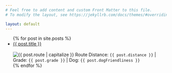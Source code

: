 ```yaml
---
# Feel free to add content and custom Front Matter to this file.
# To modify the layout, see https://jekyllrb.com/docs/themes/#overriding-theme-defaults

layout: default
---
```


<ul>
  {% for post in site.posts %}
    <li>
      <a href="{{ post.url | prepend: site.baseurl }}">{{ post.title }}</a>
      <br>
      <br>
      <img src="{{ site.baseurl }}/assets/img/{{ post.route }}-route.png" alt="{{ post.route | capitalize }} Route">
      Distance: <code>{{ post.distance }}</code> | Grade: <code>{{ post.grade }}</code> | Dog: <code>{{ post.dogFriendliness }}</code>
    </li>
  {% endfor %}
</ul>
